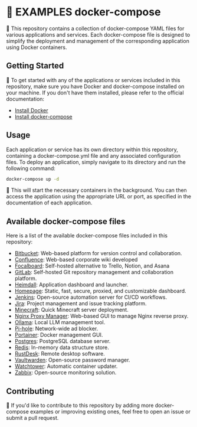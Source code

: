 # **🤔 EXAMPLES docker-compose**

🐳 This repository contains a collection of docker-compose YAML files for various applications and services. Each docker-compose file is designed to simplify the deployment and management of the corresponding application using Docker containers.

## Getting Started

🚀 To get started with any of the applications or services included in this repository, make sure you have Docker and docker-compose installed on your machine. If you don't have them installed, please refer to the official documentation:

- [Install Docker](https://docs.docker.com/get-docker/)
- [Install docker-compose](https://docs.docker.com/compose/install/)

## Usage

Each application or service has its own directory within this repository, containing a docker-compose.yml file and any associated configuration files. To deploy an application, simply navigate to its directory and run the following command:

```Bash
docker-compose up -d
```

🎉 This will start the necessary containers in the background. You can then access the application using the appropriate URL or port, as specified in the documentation of each application.

## Available docker-compose files

Here is a list of the available docker-compose files included in this repository:

- [Bitbucket](bitbucket/): Web-based platform for version control and collaboration.
- [Confluence](confluence/): Web-based corporate wiki developed
- [Focalboard](focalboard/): Self-hosted alternative to Trello, Notion, and Asana
- [GitLab](gitlab/): Self-hosted Git repository management and collaboration platform.
- [Heimdall](heimdall/): Application dashboard and launcher.
- [Homepage](homepage/): Static, fast, secure, proxied, and customizable dashboard.
- [Jenkins](jenkins/): Open-source automation server for CI/CD workflows.
- [Jira](jira/): Project management and issue tracking platform.
- [Minecraft](minecraft/): Quick Minecraft server deployment.
- [Nginx Proxy Manager](nginx-proxy-manager/): Web-based GUI to manage Nginx reverse proxy.
- [Ollama](ollama/): Local LLM management tool.
- [Pi-hole](pihole/): Network-wide ad blocker.
- [Portainer](portainer/): Docker management GUI.
- [Postgres](postgres/): PostgreSQL database server.
- [Redis](redis/): In-memory data structure store.
- [RustDesk](rustdesk/): Remote desktop software.
- [Vaultwarden](vaultwarden/): Open-source password manager.
- [Watchtower](watchtower/): Automatic container updater.
- [Zabbix](zabbix/): Open-source monitoring solution.

## Contributing

🤝 If you'd like to contribute to this repository by adding more docker-compose examples or improving existing ones, feel free to open an issue or submit a pull request.
